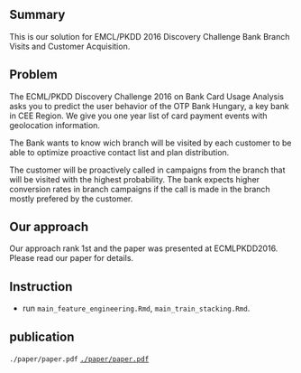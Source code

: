 ## Summary
This is our solution for EMCL/PKDD 2016 Discovery Challenge Bank Branch Visits and Customer Acquisition.

## Problem
The ECML/PKDD Discovery Challenge 2016 on Bank Card Usage Analysis asks you to predict the user behavior of the OTP Bank Hungary, a key bank in CEE Region. We give you one year list of card payment events with geolocation information.

The Bank wants to know wich branch will be visited by each customer to be able to optimize proactive contact list and plan distribution.

The customer will be proactively called in campaigns from the branch that will be visited with the highest probability. The bank expects higher conversion rates in branch campaigns if the call is made in the branch mostly prefered by the customer.

## Our approach
Our approach rank 1st and the paper was presented at ECMLPKDD2016. Please read our paper for details.

## Instruction
* run `main_feature_engineering.Rmd`, `main_train_stacking.Rmd`.

## publication
`./paper/paper.pdf`
[`./paper/paper.pdf`](./paper/paper.pdf)
